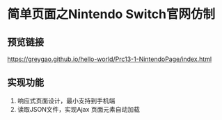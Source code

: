 # 简单页面之Nintendo Switch官网仿制

## 预览链接

https://greygao.github.io/hello-world/Prc13-1-NintendoPage/index.html

## 实现功能
1. 响应式页面设计，最小支持到手机端
2. 读取JSON文件，实现Ajax 页面元素自动加载



